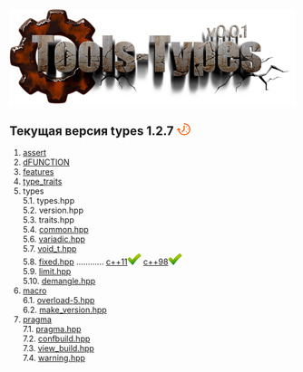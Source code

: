 ﻿[![logo](logo.png)](../README.md "for users")  

[P]: icons/progress.png
[V]: icons/success.png
[X]: icons/failed.png
[D]: icons/danger.png
[E]: icons/empty.png
[N]: icons/na.png

[M]: #main "проект tools-types"  
[MINGW]:  #mingw-new.md "поддержка компиляторов mingw"  
[VS-NEW]: #msvc-new.md  "поддержка новых компиляторов msvc"  
[VS-OLD]: #msvc-old.md  "поддержка старых компиляторов msvc"  


Текущая версия types 1.2.7 [![P]][M]  
------
1. [assert][01]  
2. [dFUNCTION][02]  
3. [features][03]  
4. [type_traits][04]  
5. types  
    5.1. types.hpp  
    5.2. version.hpp  
    5.3. traits.hpp  
    5.4. [common.hpp][54]  
    5.6. [variadic.hpp][56]  
    5.7. [void_t.hpp][57]  
    5.8. [fixed.hpp][58] ............ [c++11][58-11][![V]][58-11]  [c++98][58-98][![V]][58-11]  
    5.9. [limit.hpp][59]  
    5.10. [demangle.hpp][510]  
6. [macro][06]  
    6.1. [overload-5.hpp][61]  
    6.2. [make_version.hpp][62]  
7. [pragma][07]  
    7.1. [pragma.hpp][71]  
    7.2. [confbuild.hpp][72]  
    7.3. [view_build.hpp][73]  
    7.4. [warning.hpp][74]  


[01]: cpp/assert.md           "улучшенный assert"  
[02]: cpp/dfunction.md        "макрос dFUNCTION раскрывается в текст, хранящий имя и сигнатуру функции, где он был использован"  
[03]: cpp/features.md         "здесь выявляются возможности компилятора"  
[04]: cpp/type_traits.md      "подключает type_traits"  
[54]: cpp/types/common.md     "сборник мета-алгоритмов общего назначения"  
[56]: cpp/types/variadic.md   "решение проблемы провалов в шаблоно-конструкторы"  
[57]: cpp/types/void_t.md     "идиома std::void_t: sfinae-конструкция"  

[58]: cpp/types/fixed.md      "типы фиксированного размера"  
[58-98]: cpp/types/fixed/fixed-cpp98.md  "типы фиксированного размера: для старых компилторов, которые не поддерживают с++11"  
[58-11]: cpp/types/fixed/fixed-cpp11.md  "типы фиксированного размера: для компилторов в с поддержкой с++11"  

[59]: cpp/types/limit.md      "определяет макс/мин значения различных целочисленных типов"  
[510]: cpp/types/demangle.md  "преобразует результат typeid(T).name() в человеко-читабельный вид"  

[06]: cpp/macro.md                  "магия препроцессора"  
[61]: cpp/macro/kit-5.md/#overload  "перегрузка макросов"  
[62]: cpp/macro/make_version.md     "версия продукта"  

[07]: cpp/pragma.md                 "работа с прагмами"  
[71]: cpp/pragma.md/#pragma_        "служебные подавляторы предупреждений для библиотки tools"
[72]: cpp/pragma.md/#confbuild      "определяет дефайны препроцессора, связанные с конфигурацией сборки"
[73]: cpp/pragma.md/#view_build     "печатает в лог компиляции название, версию, и конфигурации цели сборки"
[74]: cpp/pragma.md/#warning        "кросс-платформенный подавлятор предупреждений"




